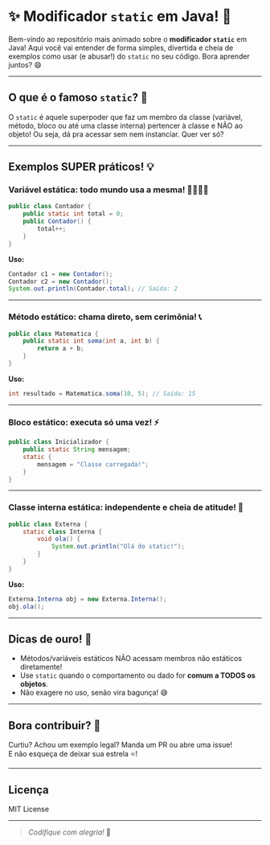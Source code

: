 # ✨ Modificador `static` em Java! 🚀

Bem-vindo ao repositório mais animado sobre o **modificador `static`** em Java! Aqui você vai entender de forma simples, divertida e cheia de exemplos como usar (e abusar!) do `static` no seu código. Bora aprender juntos? 😄

---

## O que é o famoso `static`? 🤔

O `static` é aquele superpoder que faz um membro da classe (variável, método, bloco ou até uma classe interna) pertencer à classe e NÃO ao objeto! Ou seja, dá pra acessar sem nem instanciar. Quer ver só?

---

## Exemplos SUPER práticos! 💡

### Variável estática: todo mundo usa a mesma! 👨‍👩‍👧‍👦

```java
public class Contador {
    public static int total = 0;
    public Contador() {
        total++;
    }
}
```
**Uso:**
```java
Contador c1 = new Contador();
Contador c2 = new Contador();
System.out.println(Contador.total); // Saída: 2
```

---

### Método estático: chama direto, sem cerimônia! 📞

```java
public class Matematica {
    public static int soma(int a, int b) {
        return a + b;
    }
}
```
**Uso:**
```java
int resultado = Matematica.soma(10, 5); // Saída: 15
```

---

### Bloco estático: executa só uma vez! ⚡

```java
public class Inicializador {
    public static String mensagem;
    static {
        mensagem = "Classe carregada!";
    }
}
```

---

### Classe interna estática: independente e cheia de atitude! 🕺

```java
public class Externa {
    static class Interna {
        void ola() {
            System.out.println("Olá do static!");
        }
    }
}
```
**Uso:**
```java
Externa.Interna obj = new Externa.Interna();
obj.ola();
```

---

## Dicas de ouro! 🏅

- Métodos/variáveis estáticos NÃO acessam membros não estáticos diretamente!
- Use `static` quando o comportamento ou dado for **comum a TODOS os objetos**.
- Não exagere no uso, senão vira bagunça! 😅

---

## Bora contribuir? 👾

Curtiu? Achou um exemplo legal? Manda um PR ou abre uma issue!  
E não esqueça de deixar sua estrela ⭐️!

---

## Licença

MIT License

---

> _Codifique com alegria!_ 🎉
